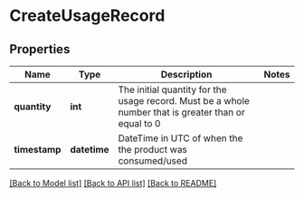 # CreateUsageRecord

## Properties
Name | Type | Description | Notes
------------ | ------------- | ------------- | -------------
**quantity** | **int** | The initial quantity for the usage record. Must be a whole number that is greater than or equal to 0 | 
**timestamp** | **datetime** | DateTime in UTC of when the the product was consumed/used | 

[[Back to Model list]](../README.md#documentation-for-models) [[Back to API list]](../README.md#documentation-for-api-endpoints) [[Back to README]](../README.md)


